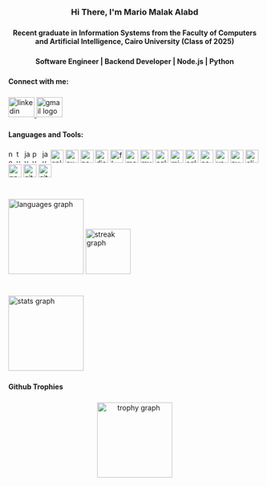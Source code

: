 <h3 align="center">Hi There, I'm Mario Malak Alabd</h3>

###

<h4 align="center">Recent graduate in Information Systems from the Faculty of Computers and Artificial Intelligence, Cairo University (Class of 2025)</h4>

###

<h4 align="center">Software Engineer | Backend Developer | Node.js | Python</h4>

###

<h4 align="left">Connect with me:</h4>

###

<div align="left">
  <a href="https://www.linkedin.com/in/mario-alabd-1a6467221/" target="_blank">
    <img src="https://raw.githubusercontent.com/maurodesouza/profile-readme-generator/master/src/assets/icons/social/linkedin/default.svg" width="52" height="40" alt="linkedin logo"  />
  </a>
  <a href="mailto:marioalabd611@gmail.com" target="_blank">
    <img src="https://raw.githubusercontent.com/maurodesouza/profile-readme-generator/master/src/assets/icons/social/gmail/default.svg" width="52" height="40" alt="gmail logo"  />
  </a>
</div>

###

<h4 align="left">Languages and Tools:</h4>

###

<div align="left">
  <img src="https://cdn.jsdelivr.net/gh/devicons/devicon/icons/nodejs/nodejs-original.svg" height="26" alt="nodejs logo" width="12" />
  <img src="https://cdn.jsdelivr.net/gh/devicons/devicon/icons/typescript/typescript-original.svg" height="26" alt="typescript logo" width="12" />
  <img src="https://cdn.jsdelivr.net/gh/devicons/devicon/icons/javascript/javascript-original.svg" height="26" alt="javascript logo" width="12" />
  <img src="https://cdn.jsdelivr.net/gh/devicons/devicon/icons/python/python-original.svg" height="26" alt="python logo" width="12" />
  <img  />
  <img src="https://cdn.jsdelivr.net/gh/devicons/devicon/icons/java/java-original.svg" height="26" alt="java logo" width="12" />
  <img src="https://cdn.jsdelivr.net/gh/devicons/devicon/icons/cplusplus/cplusplus-original.svg" height="26" alt="cplusplus logo"  />
  <img src="https://cdn.jsdelivr.net/gh/devicons/devicon/icons/express/express-original.svg" height="26" alt="express logo"  />
  <img src="https://cdn.jsdelivr.net/gh/devicons/devicon/icons/nestjs/nestjs-original.svg" height="26" alt="nestjs logo"  />
  <img src="https://cdn.jsdelivr.net/gh/devicons/devicon/icons/django/django-plain.svg" height="26" alt="django logo"  />
  <img src="https://cdn.jsdelivr.net/gh/devicons/devicon/icons/flask/flask-original.svg" height="26" alt="flask logo"  />
  <img src="https://cdn.jsdelivr.net/gh/devicons/devicon/icons/mongodb/mongodb-original.svg" height="26" alt="mongodb logo"  />
  <img src="https://cdn.jsdelivr.net/gh/devicons/devicon/icons/mysql/mysql-original.svg" height="26" alt="mysql logo"  />
  <img src="https://cdn.jsdelivr.net/gh/devicons/devicon/icons/sqlite/sqlite-original.svg" height="26" alt="sqlite logo"  />
  <img src="https://cdn.jsdelivr.net/gh/devicons/devicon/icons/microsoftsqlserver/microsoftsqlserver-plain.svg" height="26" alt="microsoftsqlserver logo"  />
  <img src="https://cdn.jsdelivr.net/gh/devicons/devicon/icons/sqlalchemy/sqlalchemy-original.svg" height="26" alt="sqlalchemy logo"  />
  <img src="https://cdn.jsdelivr.net/gh/devicons/devicon/icons/socketio/socketio-original.svg" height="26" alt="socketio logo"  />
  <img src="https://cdn.jsdelivr.net/gh/devicons/devicon/icons/vscode/vscode-original.svg" height="26" alt="vscode logo"  />
  <img src="https://cdn.jsdelivr.net/gh/devicons/devicon/icons/pycharm/pycharm-original.svg" height="26" alt="pycharm logo"  />
  <img src="https://cdn.jsdelivr.net/gh/devicons/devicon/icons/clion/clion-original.svg" height="26" alt="clion logo"  />
  <img src="https://cdn.jsdelivr.net/gh/devicons/devicon/icons/npm/npm-original-wordmark.svg" height="26" alt="npm logo"  />
  <img src="https://cdn.jsdelivr.net/gh/devicons/devicon/icons/git/git-original.svg" height="26" alt="git logo"  />
  <img src="https://cdn.jsdelivr.net/gh/devicons/devicon/icons/github/github-original.svg" height="26" alt="github logo"  />
</div>

###

<br clear="both">

<div align="left">
  <img src="https://github-readme-stats.vercel.app/api/top-langs?username=mariomalak1&locale=en&hide_title=false&layout=compact&card_width=320&langs_count=6&theme=dracula&hide_border=false&order=2" height="150" alt="languages graph"  />
  <img src="https://streak-stats.demolab.com?user=mariomalak1&locale=en&mode=weekly&theme=dracula&hide_border=false&border_radius=5&order=3" height="90" alt="streak graph"  />
</div>

###

<br clear="both">

<div align="left">
  <img src="https://github-readme-stats.vercel.app/api?username=mariomalak1&hide_title=false&hide_rank=false&show_icons=true&include_all_commits=true&count_private=true&disable_animations=false&theme=dracula&locale=en&hide_border=false&order=1" height="150" alt="stats graph"  />
</div>

###

<h4 align="left">Github Trophies</h4>

###

<div align="center">
  <img src="https://github-profile-trophy.vercel.app?username=mariomalak1&theme=dracula&column=-1&row=1&margin-w=8&margin-h=8&no-bg=false&no-frame=false&order=4" height="150" alt="trophy graph"  />
</div>

###

<div align="left">
</div>

###

<br clear="both">

<div align="left">
</div>

###